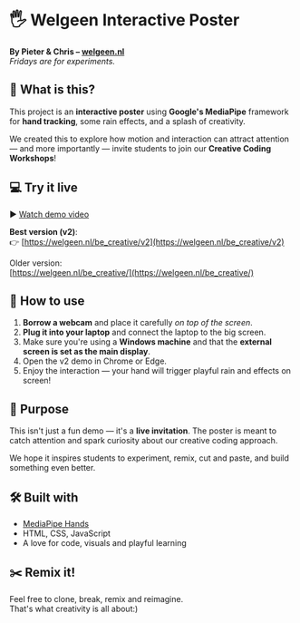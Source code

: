 # 🖐️ Welgeen Interactive Poster

**By Pieter & Chris – [welgeen.nl](https://welgeen.nl)**  
_Fridays are for experiments._

## 🧪 What is this?

This project is an **interactive poster** using **Google's MediaPipe** framework for **hand tracking**, some rain effects, and a splash of creativity.

We created this to explore how motion and interaction can attract attention — and more importantly — invite students to join our **Creative Coding Workshops**!

## 💻 Try it live

▶️ [Watch demo video](https://raw.githubusercontent.com/WelGeen/be_creative-Interactive-Poster/main/WhatsApp%20Video%202025-04-25%20at%2016.01.28.mp4)

**Best version (v2)**:  
👉 [https://welgeen.nl/be_creative/v2](https://welgeen.nl/be_creative/v2)

Older version:  
[https://welgeen.nl/be_creative/](https://welgeen.nl/be_creative/)

## 📸 How to use

1. **Borrow a webcam** and place it carefully *on top of the screen*.
2. **Plug it into your laptop** and connect the laptop to the big screen.
3. Make sure you're using a **Windows machine** and that the **external screen is set as the main display**.
4. Open the v2 demo in Chrome or Edge.
5. Enjoy the interaction — your hand will trigger playful rain and effects on screen!

## 🎯 Purpose

This isn't just a fun demo — it's a **live invitation**. The poster is meant to catch attention and spark curiosity about our creative coding approach.

We hope it inspires students to experiment, remix, cut and paste, and build something even better.



## 🛠️ Built with

- [MediaPipe Hands](https://developers.google.com/mediapipe/solutions/vision/hand_landmarker)
- HTML, CSS, JavaScript
- A love for code, visuals and playful learning

## ✂️ Remix it!

Feel free to clone, break, remix and reimagine.  
That's what creativity is all about:)
